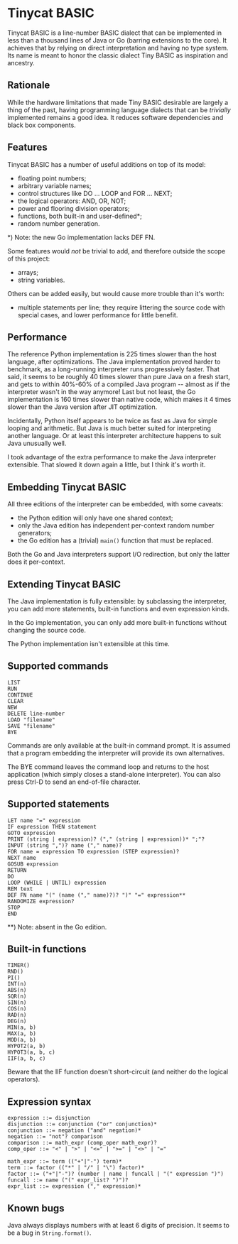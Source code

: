 Tinycat BASIC
=============


Tinycat BASIC is a line-number BASIC dialect that can be implemented in less than a thousand lines of Java or Go (barring extensions to the core). It achieves that by relying on direct interpretation and having no type system. Its name is meant to honor the classic dialect Tiny BASIC as inspiration and ancestry.

Rationale
---------

While the hardware limitations that made Tiny BASIC desirable are largely a thing of the past, having programming language dialects that can be *trivially* implemented remains a good idea. It reduces software dependencies and black box components.

Features
--------

Tinycat BASIC has a number of useful additions on top of its model:

- floating point numbers;
- arbitrary variable names;
- control structures like DO ... LOOP and FOR ... NEXT;
- the logical operators: AND, OR, NOT;
- power and flooring division operators;
- functions, both built-in and user-defined*;
- random number generation.

*) Note: the new Go implementation lacks DEF FN.

Some features would *not* be trivial to add, and therefore outside the scope of this project:

- arrays;
- string variables.

Others can be added easily, but would cause more trouble than it's worth:

- multiple statements per line; they require littering the source code with special cases, and lower performance for little benefit.

Performance
-----------

The reference Python implementation is 225 times slower than the host language, after optimizations. The Java implementation proved harder to benchmark, as a long-running interpreter runs progressively faster. That said, it seems to be roughly 40 times slower than pure Java on a fresh start, and gets to within 40%-60% of a compiled Java program -- almost as if the interpreter wasn't in the way anymore! Last but not least, the Go implementation is 160 times slower than native code, which makes it 4 times slower than the Java version after JIT optimization.

Incidentally, Python itself appears to be twice as fast as Java for simple looping and arithmetic. But Java is much better suited for interpreting another language. Or at least this interpreter architecture happens to suit Java unusually well.

I took advantage of the extra performance to make the Java interpreter extensible. That slowed it down again a little, but I think it's worth it.

Embedding Tinycat BASIC
-----------------------

All three editions of the interpreter can be embedded, with some caveats:

- the Python edition will only have one shared context;
- only the Java edition has independent per-context random number generators;
- the Go edition has a (trivial) `main()` function that must be replaced.

Both the Go and Java interpreters support I/O redirection, but only the latter does it per-context.

Extending Tinycat BASIC
-----------------------

The Java implementation is fully extensible: by subclassing the interpreter, you can add more statements, built-in functions and even expression kinds.

In the Go implementation, you can only add more built-in functions without changing the source code.

The Python implementation isn't extensible at this time.

Supported commands
------------------

	LIST
	RUN
	CONTINUE
	CLEAR
	NEW
	DELETE line-number
	LOAD "filename"
	SAVE "filename"
	BYE

Commands are only available at the built-in command prompt. It is assumed that a program embedding the interpreter will provide its own alternatives.

The BYE command leaves the command loop and returns to the host application (which simply closes a stand-alone interpreter). You can also press Ctrl-D to send an end-of-file character.

Supported statements
--------------------

	LET name "=" expression
	IF expression THEN statement
	GOTO expression
	PRINT (string | expression)? ("," (string | expression))* ";"?
	INPUT (string ",")? name ("," name)?
	FOR name = expression TO expression (STEP expression)?
	NEXT name
	GOSUB expression
	RETURN
	DO
	LOOP (WHILE | UNTIL) expression
	REM text
	DEF FN name "(" (name ("," name)?)? ")" "=" expression**
	RANDOMIZE expression?
	STOP
	END
	
**) Note: absent in the Go edition.

Built-in functions
------------------

	TIMER()
	RND()
	PI()
	INT(n)
	ABS(n)
	SQR(n)
	SIN(n)
	COS(n)
	RAD(n)
	DEG(n)
	MIN(a, b)
	MAX(a, b)
	MOD(a, b)
	HYPOT2(a, b)
	HYPOT3(a, b, c)
	IIF(a, b, c)
	
Beware that the IIF function doesn't short-circuit (and neither do the logical operators).

Expression syntax
-----------------

	expression ::= disjunction
	disjunction ::= conjunction ("or" conjunction)*
	conjunction ::= negation ("and" negation)*
	negation ::= "not"? comparison
	comparison ::= math_expr (comp_oper math_expr)?
	comp_oper ::= "<" | ">" | "<=" | ">=" | "<>" | "="
	
	math_expr ::= term (("+"|"-") term)*
	term ::= factor (("*" | "/" | "\") factor)*
	factor ::= ("+"|"-")? (number | name | funcall | "(" expression ")")
	funcall ::= name ("(" expr_list? ")")?
	expr_list ::= expression ("," expression)*

Known bugs
----------

Java always displays numbers with at least 6 digits of precision. It seems to be a bug in `String.format()`.
